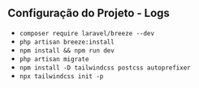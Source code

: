 ## Configuração do Projeto - Logs ##
- `composer require laravel/breeze --dev`
- `php artisan breeze:install`
- `npm install && npm run dev`
- `php artisan migrate`
- `npm install -D tailwindcss postcss autoprefixer`
- `npx tailwindcss init -p`
